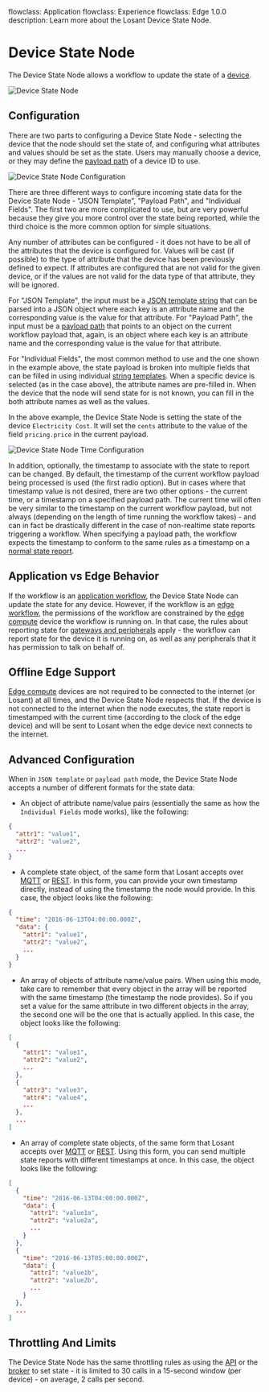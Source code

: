 flowclass: Application
flowclass: Experience
flowclass: Edge 1.0.0
description: Learn more about the Losant Device State Node.

# Device State Node

The Device State Node allows a workflow to update the state of a [device](/devices/overview/#device-configuration).

![Device State Node](/images/workflows/outputs/device-state-node.png "Device State Node")

## Configuration

There are two parts to configuring a Device State Node - selecting the device that the node should set the state of, and configuring what attributes and values should be set as the state. Users may manually choose a device, or they may define the [payload path](/workflows/accessing-payload-data/#payload-paths) of a device ID to use.

![Device State Node Configuration](/images/workflows/outputs/device-state-node-config.png "Device State Node Configuration")

There are three different ways to configure incoming state data for the Device State Node - "JSON Template", "Payload Path", and "Individual Fields". The first two are more complicated to use, but are very powerful because they give you more control over the state being reported, while the third choice is the more common option for simple situations.

Any number of attributes can be configured - it does not have to be all of the attributes that the device is configured for. Values will be cast (if possible) to the type of attribute that the device has been previously defined to expect. If attributes are configured that are not valid for the given device, or if the values are not valid for the data type of that attribute, they will be ignored.

For "JSON Template", the input must be a [JSON template string](/workflows/accessing-payload-data/#json-templates) that can be parsed into a JSON object where each key is an attribute name and the corresponding value is the value for that attribute. For "Payload Path", the input must be a [payload path](/workflows/accessing-payload-data/#payload-paths) that points to an object on the current workflow payload that, again, is an object where each key is an attribute name and the corresponding value is the value for that attribute.

For "Individual Fields", the most common method to use and the one shown in the example above, the state payload is broken into multiple fields that can be filled in using individual [string templates](/workflows/accessing-payload-data/#string-templates). When a specific device is selected (as in the case above), the attribute names are pre-filled in. When the device that the node will send state for is not known, you can fill in the both attribute names as well as the values.

In the above example, the Device State Node is setting the state of the device `Electricity Cost`. It will set the `cents` attribute to the value of the field `pricing.price` in the current payload.

![Device State Node Time Configuration](/images/workflows/outputs/device-state-node-config-time.png "Device State Node Time Configuration")

In addition, optionally, the timestamp to associate with the state to report can be changed. By default, the timestamp of the current workflow payload being processed is used (the first radio option). But in cases where that timestamp value is not desired, there are two other options - the current time, or a timestamp on a specified payload path. The current time will often be very similar to the timestamp on the current workflow payload, but not always (depending on the length of time running the workflow takes) - and can in fact be drastically different in the case of non-realtime state reports triggering a workflow. When specifying a payload path, the workflow expects the timestamp to conform to the same rules as a timestamp on a [normal state report](/devices/state/#including-timestamps).

## Application vs Edge Behavior

If the workflow is an [application workflow](/workflows/application-workflows/), the Device State Node can update the state for any device. However, if the workflow is an [edge workflow](/workflows/edge-workflows/), the permissions of the workflow are constrained by the [edge compute](/devices/edge-compute/) device the workflow is running on. In that case, the rules about reporting state for [gateways and peripherals](/devices/gateways-peripherals/#reporting-state-for-peripheral) apply - the workflow can report state for the device it is running on, as well as any peripherals that it has permission to talk on behalf of.

## Offline Edge Support

[Edge compute](/devices/edge-compute/) devices are not required to be connected to the internet (or Losant) at all times, and the Device State Node respects that. If the device is not connected to the internet when the node executes, the state report is timestamped with the current time (according to the clock of the edge device) and will be sent to Losant when the edge device next connects to the internet.

## Advanced Configuration

When in `JSON template` or `payload path` mode, the Device State Node accepts a number of different formats for the state data:

* An object of attribute name/value pairs (essentially the same as how the `Individual Fields` mode works), like the following:

```json
{
  "attr1": "value1",
  "attr2": "value2",
  ...
}
```

* A complete state object, of the same form that Losant accepts over [MQTT](/mqtt/overview/#publishing-device-state) or [REST](/rest-api/device/#send-state). In this form, you can provide your own timestamp directly, instead of using the timestamp the node would provide. In this case, the object looks like the following:

```json
{
  "time": "2016-06-13T04:00:00.000Z",
  "data": {
    "attr1": "value1",
    "attr2": "value2",
    ...
  }
}
```

* An array of objects of attribute name/value pairs. When using this mode, take care to remember that every object in the array will be reported with the same timestamp (the timestamp the node provides). So if you set a value for the same attribute in two different objects in the array, the second one will be the one that is actually applied. In this case, the object looks like the following:

```json
[
  {
    "attr1": "value1",
    "attr2": "value2",
    ...
  },
  {
    "attr3": "value3",
    "attr4": "value4",
    ...
  },
  ...
]
```

* An array of complete state objects, of the same form that Losant accepts over [MQTT](/mqtt/overview/#publishing-device-state) or [REST](/rest-api/device/#send-state). Using this form, you can send multiple state reports with different timestamps at once. In this case, the object looks like the following:

```json
[
  {
    "time": "2016-06-13T04:00:00.000Z",
    "data": {
      "attr1": "value1a",
      "attr2": "value2a",
      ...
    }
  },
  {
    "time": "2016-06-13T05:00:00.000Z",
    "data": {
      "attr1": "value1b",
      "attr2": "value2b",
      ...
    }
  },
  ...
]
```

## Throttling And Limits

The Device State Node has the same throttling rules as using the [API](/rest-api/overview/#throttles-and-limits) or the [broker](/organizations/resource-limits/#message-throttling) to set state - it is limited to 30 calls in a 15-second window (per device) - on average, 2 calls per second.
